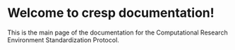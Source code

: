 # Welcome to cresp documentation!

This is the main page of the documentation for the Computational Research Environment Standardization Protocol. 